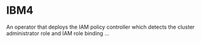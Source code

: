 # IBM4
An operator that deploys the IAM policy controller which detects the cluster administrator role and IAM role binding …
